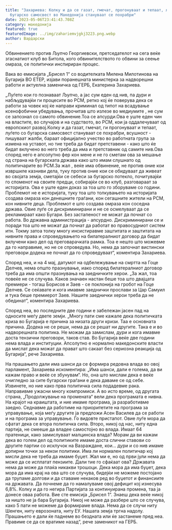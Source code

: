```yaml
---
title: "Захариева: Колку и да се газат, гмечат, прогонуваат и тепаат, луѓето со
  бугарско самосвест во Македонија стануваат се похрабри"
date: 2023-05-06T23:41:43.708Z
category: македонија
featured: true
featuredImage: ../img/zahariemvjgkj3223.png.webp
author: Вардарски
---
```


Обвинението против Љупчо Георгиевски, претседателот на сега веќе згаснатиот клуб во Битола, кого обвинителството го обвини за сеење омраза, се политички инспириран процес.

Вака во емисијата „Брисел 1“ со водителката Милена Милотинова на Бугарија ВО ЕТЕР, изјави поранешната министерка за надворешни работи и актуелна заменичка од ГЕРБ, Екатерина Захариева.

„Луѓето кои го познаваат Љупчо, а јас сум еден од нив, па дури и набљудувајќи ги процесите во РСМ, ретко кој ќе поверува дека се работи за човек кој ќе направи криминал од типот на всадување ксенофобични убедувања, прочитав што излезе во медиумите , не сум се запознал со самото обвинение.Тоа се апсурди.Ова е уште еден чин на властите, во случајов и на судството, во РСМ, кои ја оддалечуваат од европскиот развој.Колку и да газат, гмечат, ги прогонуваат и тепаат, луѓето со бугарска самосвест стануваат се похрабри, всушност - пишуваат жалби, бараат официјално учество во работната група за измена на уставот, но тие треба да бидат претставени - како што ќе бидат вклучено во него треба да има и претставник од самите нив.Ова според него е апсолутно фер кон мене и не го сметам ова за мешање од страна на бугарската држава како што имам слушнато од политичарите во РСМ.За жал , веќе има обвинение, не против оние кои извршиле казниви дела, туку против оние кои се обидуваат да живеат во својата земја, сметајќи се себеси за бугарско потекло, почитувајќи го споменот на своите предци, собирајќи се во клуб, разговараат за историјата. Ова е уште еден доказ за тоа што го зборуваме со години. Проблемот не е историјата, туку тоа што толкувањето на историјата создава омраза кон денешните граѓани, кон сегашните жители на РСМ, кон нивните деца. Проблемот е што создава омраза кон соседна држава. Овие луѓе се дискриминирани и не се осмелуваат да се рекламираат како Бугари. Без застапеност не можат да почнат со работа. Во државна администрација - апсурдно. Дискриминирани се и поради тоа што не можат да почнат да работат во правосудниот систем итн. Токму затоа толку многу инсистиравме заштитата и заштитата на нивните права и спроведувањето на билатералниот договор да бидат вклучени како дел од преговарачката рамка. Тоа е нешто што можевме да го направиме, но не се спроведува. Но, нема да започнат вистински преговори додека не почнат да го спроведуваат“, коментира Захариева.

Според неа, и на 4 мај, датумот на одбележување на смртта на Гоце Делчев, нема општо празнување, иако според билатералниот договор треба да има општи празнувања на заедничките херои. „За жал, тоа повеќе не се случува. Каков значаен настан беше тоа што двајцата премиери - тогаш Борисов и Заев - се поклонија на гробот на Гоце Делчев. Се сеќавате и кога имавме заеднички прослави за Цар Самуил и тука беше премиерот Заев. Нашите заеднички херои треба да не обединат“, коментира Захариева.

Според неа, во последните две години е забележан јасен пад на односите меѓу двете земји. „Многу пати сме кажале дека политичката криза во Бугарија е причина за низата други кризи. Таа е основната причина. Додека не се реши, нема да се решат ни другите. Така е и во надворешната политика. Не можам да замислам, дури и кога имавме доста тензични преговори, таков став. Во Бугарија веќе две години нема влада и институции. Апсолутно е нормално македонските власти да мислат дека можат да прават што сакаат без сериозна реакција од Бугарија“, рече Захариева.

На прашањето дали има шанси да се формира редовна влада во овој парламент, Захариева искоментира: „Има шанси, дали е голема, да ви кажам право и веќе се збунувам“. Но, она што мислам дека е веќе очигледно за сите бугарски граѓани е дека даваме се од себе. Извинете, но ние како прва политичка сила подадевме рака. Направивме ужасни многу компромиси. А во исто време, од другата страна, „Продолжување на промената“ вели дека програмата е нивна. На крајот на краиштата, и ние имаме програма, ја разработивме заедно. Седнавме да работиме на приоритетите на програма за управување, која меѓу другите ја предложи Асен Василев да се работи и на програма за управување. Го видовте пристапот. Овие луѓе мора да сфатат дека се втора политичка сила. Второ, никој од нас, ниту една партија, не смееше да владее самостојно во влада. Имаат 64 пратеници, како замислуваат малцинска влада? Морам да ви кажам дека во голем дел од политиките имаме доста слични ставови со другите партии со исклучок на Вазраждане, кои... дури и со нив имаме допирни точки за некои политики. Има ли нормален политичар кој мисли дека не треба да имаме буџет. Жал ми е, но од први јули нема да може да се исплатат пензиите. Дали тие го сфаќаат ова? Државата нема да може да плаќа никакви трошоци. Дека мора да има буџет, дека мора да има крај на ова што се случува, бидејќи не можеме постојано да трупаме долгови и да ставаме некаков ред во буџетот и финансиите на државата. Да почнеме да го намалуваме овој дефицит кој изнесува 6,8%. Колку и да го негира Партијата за континуирана промена, таа ја донесе оваа работа. Вие сте емисија „Брисел 1“. Знаеш дека веќе никој за ништо не ја бара Бугарија. Никој не може да разбере што се случува, како 5 пати не можеме да формираме влада. Нема да се случи ниту Шенген, ниту еврозоната, ниту ЕУ. Нашата земја тргна надолу. Прашањето е дали ќе паднеме во бездната или ќе застанеме пред неа. Правиме се да се вратиме назад“, рече заменикот на ГЕРБ.
